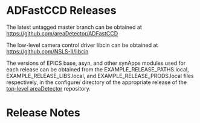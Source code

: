 
ADFastCCD Releases
==================

The latest untagged master branch can be obtained at
https://github.com/areaDetector/ADFastCCD

The low-level camera control driver libcin can be obtained at 
https://github.com/NSLS-II/libcin

The versions of EPICS base, asyn, and other synApps modules used for each release can be obtained from 
the EXAMPLE_RELEASE_PATHS.local, EXAMPLE_RELEASE_LIBS.local, and EXAMPLE_RELEASE_PRODS.local
files respectively, in the configure/ directory of the appropriate release of the 
[top-level areaDetector](https://github.com/areaDetector/areaDetector) repository.


Release Notes
=============

